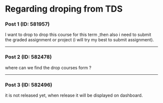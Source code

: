 # Regarding droping from TDS

### Post 1 (ID: 581957)

I want to drop to drop this course for this term ,then also i need to submit
the graded assignment or project (i will try my best to submit assignment).


---

### Post 2 (ID: 582478)

where can we find the drop courses form ?


---

### Post 3 (ID: 582496)

it is not released yet, when release it will be displayed on dashboard.


